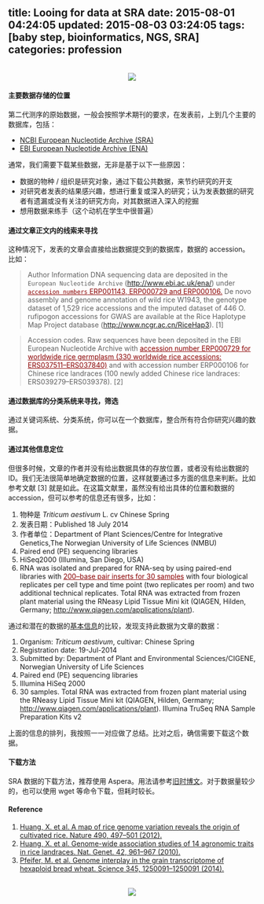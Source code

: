 title: Looing for data at SRA
date: 2015-08-01 04:24:05
updated: 2015-08-03 03:24:05
tags: [baby step, bioinformatics, NGS, SRA]
categories: profession
---

<br>
<div align=center>
<img src="http://daweih.github.io/images/sra.jpg">
</div>

#### 主要数据存储的位置

第二代测序的原始数据，一般会按照学术期刊的要求，在发表前，上到几个主要的数据库，包括：

- [NCBI European Nucleotide Archive (SRA)](http://www.ncbi.nlm.nih.gov/sra)
- [EBI European Nucleotide Archive (ENA)](http://www.ebi.ac.uk/ena)

通常，我们需要下载某些数据，无非是基于以下一些原因：

- 数据的物种 / 组织是研究对象，通过下载公共数据，来节约研究的开支
- 对研究者发表的结果感兴趣，想进行重复或深入的研究；认为发表数据的研究者有遗漏或没有关注的研究方向，对其数据进入深入的挖掘
- 想用数据来练手（这个动机在学生中很普遍）

#### 通过文章正文内的线索来寻找

这种情况下，发表的文章会直接给出数据提交到的数据库，数据的 accession。比如：

> Author Information DNA sequencing data are deposited in the `European Nucleotide Archive` (http://www.ebi.ac.uk/ena/) under <u style="color:darkred">`accession numbers` ERP001143, ERP000729 and ERP000106.</u> De novo assembly and genome annotation of wild rice W1943, the genotype dataset of 1,529 rice accessions and the imputed dataset of 446 O. rufipogon accessions for GWAS are available at the Rice Haplotype Map Project database (http://www.ncgr.ac.cn/RiceHap3). [1]

> Accession codes. Raw sequences have been deposited in the EBI European Nucleotide Archive with <u style="color:darkred">accession number ERP000729 for worldwide rice germplasm (330 worldwide rice accessions: ERS037511–ERS037840)</u> and with accession number ERP000106 for Chinese rice landraces (100 newly added Chinese rice landraces: ERS039279–ERS039378). [2]

#### 通过数据库的分类系统来寻找，筛选

通过关键词系统、分类系统，你可以在一个数据库，整合所有符合你研究兴趣的数据。

#### 通过其他信息定位

但很多时候，文章的作者并没有给出数据具体的存放位置，或者没有给出数据的ID。我们无法很简单地确定数据的位置，这样就要通过多方面的信息来判断。比如参考文献 [3] 就是如此。在这篇文献里，虽然没有给出具体的位置和数据的 accession，但可以参考的信息还有很多，比如：

 1. 物种是 _Triticum aestivum_ L. cv Chinese Spring
 2. 发表日期：Published 18 July 2014
 3. 作者单位：Department of Plant Sciences/Centre for Integrative Genetics,The Norwegian University of Life Sciences (NMBU)
 4. Paired end (PE) sequencing libraries
 5. HiSeq2000 (Illumina, San Diego, USA)
 6. RNA was isolated and prepared for RNA-seq by using paired-end libraries with <u style="color:darkred">200–base pair inserts for 30 samples</u> with four biological replicates per cell type and time point (two replicates per room) and two additional technical replicates. Total RNA was extracted from frozen plant material using the RNeasy Lipid Tissue Mini kit (QIAGEN, Hilden, Germany; http://www.qiagen.com/applications/plant). 

通过和潜在的数据的[基本信息](http://www.ncbi.nlm.nih.gov/bioproject/?term=%22Genome+interplay+in+the+grain+transcriptome+of+hexaploid+bread+wheat%22)的比较，发现支持此数据为文章的数据：
 1. Organism:	_Triticum aestivum_, cultivar: Chinese Spring
 2. Registration date: 19-Jul-2014
 3. Submitted by: Department of Plant and Environmental Sciences/CIGENE, Norwegian University of Life Sciences
 4. Paired end (PE) sequencing libraries
 5. Illumina HiSeq 2000
 6. 30 samples. Total RNA was extracted from frozen plant material using the RNeasy Lipid Tissue Mini kit (QIAGEN, Hilden, Germany; http://www.qiagen.com/applications/plant). Illumina TruSeq RNA Sample Preparation Kits v2

上面的信息的排列，我按照一一对应做了总结。比对之后，确信需要下载这个数据。

#### 下载方法

SRA 数据的下载方法，推荐使用 Aspera。用法请参考[旧时博文](http://daweih.github.io/2015/07/24/aspera-download-data-from-sra/)。对于数据量较少的，也可以使用 wget 等命令下载，但耗时较长。


#### Reference
1. [Huang, X. et al. A map of rice genome variation reveals the origin of cultivated rice. Nature 490, 497–501 (2012).](http://www.ncbi.nlm.nih.gov/pubmed/?term=23034647)
2. [Huang, X. et al. Genome-wide association studies of 14 agronomic traits in rice landraces. Nat. Genet. 42, 961–967 (2010).](http://www.ncbi.nlm.nih.gov/pubmed/?term=20972439)
3. [Pfeifer, M. et al. Genome interplay in the grain transcriptome of hexaploid bread wheat. Science 345, 1250091–1250091 (2014).](http://www.ncbi.nlm.nih.gov/pubmed/?term=25035498)

<br>
<div align=center>
<img src="http://daweih.github.io/images/wechat_small_black.jpg">
</div>